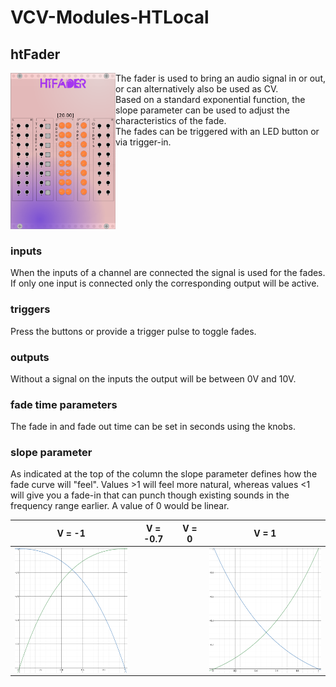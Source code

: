# VCV-Modules-HTLocal

## htFader

<img src="res/htFader-ui.png" width="168" height="250" align="left">

The fader is used to bring an audio signal in or out, or can alternatively also be used as CV. <br>
Based on a standard exponential function, the slope parameter can be used to adjust the characteristics of the fade. <br>
The fades can be triggered with an LED button or via trigger-in.

<br>
<br>
<br>
<br>
<br>
<br>
<br>

### inputs

When the inputs of a channel are connected the signal is used for the fades. <br>
If only one input is connected only the corresponding output will be active.

### triggers

Press the buttons or provide a trigger pulse to toggle fades.

### outputs

Without a signal on the inputs the output will be between 0V and 10V.

### fade time parameters

The fade in and fade out time can be set in seconds using the knobs.

### slope parameter

As indicated at the top of the column the slope parameter defines how the fade curve will "feel".
Values >1 will feel more natural, whereas values <1 will give you a fade-in that can punch though existing sounds in the frequency range earlier.
A value of 0 would be linear.

V = -1 | V = -0.7 | V = 0 | V = 1
-------|----------|-------|------
<img src="res/v-1.PNG" align="left" width="200" height="200"> | <image here> | <image here> | <img src="res/v1.PNG" align="left" width="200" height="200">
